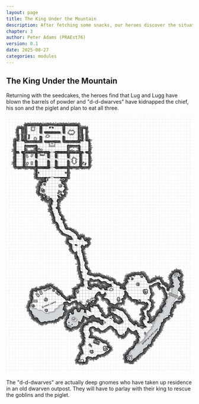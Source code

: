 ```yaml
---
layout: page
title: The King Under the Mountain
description: After fetching some snacks, our heroes discover the situation in the cave has escalated somewhat.
chapter: 3
author: Peter Adams (PRAEst76)
version: 0.1
date: 2025-08-27
categories: modules
---
```

## The King Under the Mountain

Returning with the seedcakes, the heroes find that Lug and Lugg have blown the barrels of powder and "d-d-dwarves" have kidnapped the chief, his son and the piglet and plan to eat all three.

![Map of Dwarf Fortress](maps/Dwarf-Fortress.png)

The "d-d-dwarves" are actually deep gnomes who have taken up residence in an old dwarven outpost. They will have to parlay with their king to rescue the goblins and the piglet.